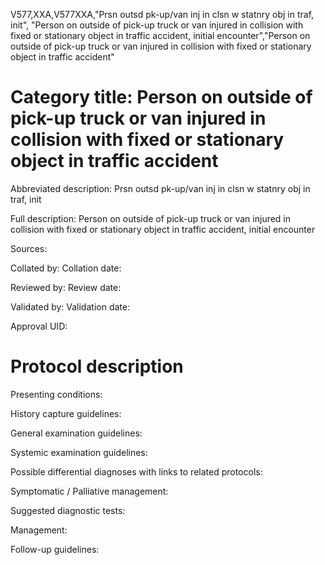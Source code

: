 V577,XXA,V577XXA,"Prsn outsd pk-up/van inj in clsn w statnry obj in traf, init", "Person on outside of pick-up truck or van injured in collision with fixed or stationary object in traffic accident, initial encounter","Person on outside of pick-up truck or van injured in collision with fixed or stationary object in traffic accident"
# Category title: Person on outside of pick-up truck or van injured in collision with fixed or stationary object in traffic accident

Abbreviated description: Prsn outsd pk-up/van inj in clsn w statnry obj in traf, init

Full description: Person on outside of pick-up truck or van injured in collision with fixed or stationary object in traffic accident, initial encounter

Sources:

Collated by:
Collation date:

Reviewed by:
Review date:

Validated by:
Validation date:

Approval UID:

# Protocol description

Presenting conditions:

History capture guidelines:

General examination guidelines:

Systemic examination guidelines:

Possible differential diagnoses with links to related protocols:

Symptomatic / Palliative management:

Suggested diagnostic tests:

Management:

Follow-up guidelines:
